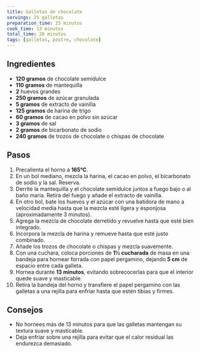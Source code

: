 ```yaml
---
title: Galletas de chocolate
servings: 25 galletas
preparation_time: 15 minutos
cook_time: 13 minutos
total_time: 28 minutos
tags: [galletas, postre, chocolate]
---
```


## Ingredientes

- **120 gramos** de chocolate semidulce
- **110 gramos** de mantequilla
- **2** huevos grandes
- **250 gramos** de azúcar granulada
- **5 gramos** de extracto de vainilla
- **125 gramos** de harina de trigo
- **60 gramos** de cacao en polvo sin azúcar
- **3 gramos** de sal
- **2 gramos** de bicarbonato de sodio
- **240 gramos** de trozos de chocolate o chispas de chocolate

## Pasos

1. Precalienta el horno a **165°C**.
2. En un bol mediano, mezcla la harina, el cacao en polvo, el bicarbonato de sodio y la sal. Reserva.
3. Derrite la mantequilla y el chocolate semidulce juntos a fuego bajo o al baño maría. Retira del fuego y añade el extracto de vainilla.
4. En otro bol, bate los huevos y el azúcar con una batidora de mano a velocidad media hasta que la mezcla esté ligera y esponjosa (aproximadamente 3 minutos).
5. Agrega la mezcla de chocolate derretido y revuelve hasta que esté bien integrado.
6. Incorpora la mezcla de harina y remueve hasta que esté justo combinado.
7. Añade los trozos de chocolate o chispas y mezcla suavemente.
8. Con una cuchara, coloca porciones de **1½ cucharada** de masa en una bandeja para hornear forrada con papel pergamino, dejando **5 cm** de espacio entre cada galleta.
9. Hornea durante **13 minutos**, evitando sobrecocerlas para que el interior quede suave y masticable.
10. Retira la bandeja del horno y transfiere el papel pergamino con las galletas a una rejilla para enfriar hasta que estén tibias y firmes.

## Consejos

- No hornees más de 13 minutos para que las galletas mantengan su textura suave y masticable.
- Deja enfriar sobre una rejilla para evitar que el calor residual las endurezca demasiado.

